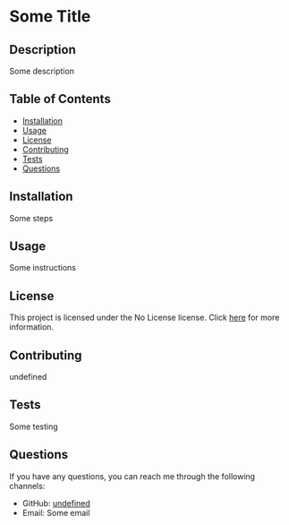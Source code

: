 # Some Title


## Description

Some description

## Table of Contents

- [Installation](#installation)
- [Usage](#usage)
- [License](#license)
- [Contributing](#contributing)
- [Tests](#tests)
- [Questions](#questions)

## Installation

Some steps

## Usage

Some instructions

## License
    
This project is licensed under the No License license. Click [here]() for more information.

## Contributing

undefined

## Tests

Some testing

## Questions

If you have any questions, you can reach me through the following channels:

- GitHub: [undefined](https://github.com/undefined)
- Email: Some email
